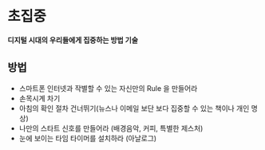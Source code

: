 # 초집중

**디지털 시대의 우리들에게 집중하는 방법 기술**

## 방법
- 스마트폰 인터넷과 작별할 수 있는 자신만의 Rule 을 만들어라
- 손목시계 차기
- 아침의 확인 절차 건너뛰기(뉴스나 이메일 보단 보다 집중할 수 있는 책이나 개인 명상)
- 나만의 스타트 신호를 만들어라 (배경음악, 커피, 특별한 제스처)
- 눈에 보이는 타임 타이머를 설치하라 (아날로그)

<!--stackedit_data:
eyJoaXN0b3J5IjpbMTI5MzQwNjU5NSwyNzI0MzQxN119
-->